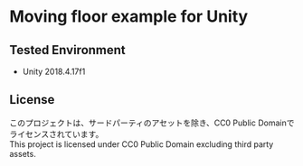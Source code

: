 # Moving floor example for Unity

## Tested Environment
- Unity 2018.4.17f1

## License
このプロジェクトは、サードパーティのアセットを除き、CC0 Public Domainでライセンスされています。  
This project is licensed under CC0 Public Domain excluding third party assets.
